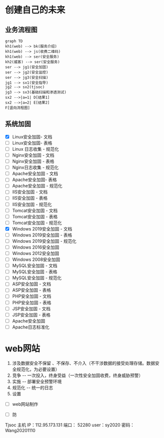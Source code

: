 # 创建自己的未来

## 业务流程图

```mermaid
graph TD
kh1(web) --> bk(服务介绍)
kh1(web) --> js(收费二维码)
kh1(web) --> ser(安全服务)
kh2(威客) --> ser(安全服务)
ser --> jg1(安全加固)
ser --> jg2(安全监控)
ser --> jg3(安全扫描)
jg1 --> sx1(安全指导)
jg2 --> sx2(tjsoc)
jg3 --> sx3(基础扫描和渗透测试)
sx2 -->|a=1| D[结果1]
sx2 -->|a=2| E[结果2]
F[竖向流程图]
```



## 系统加固

- [x] Linux安全加固- 文档
- [ ] Linux安全加固- 表格
- [ ] Linux 日志收集 - 规范化
- [ ] Nginx安全加固 - 文档
- [ ] Nginx安全加固 - 表格
- [ ] Nginx日志收集 - 规范化
- [ ] Apache安全加固 - 文档
- [ ] Apache安全加固- 表格
- [ ] Apache安全加固 - 规范化
- [ ] IIS安全加固 - 文档
- [ ] IIS安全加固 - 表格
- [ ] IIS安全加固 - 规范化
- [ ] Tomcat安全加固 - 文档
- [ ] Tomcat安全加固 - 表格
- [ ] Tomcat安全加固 -  规范化
- [x] Windows 2019安全加固 - 文档
- [ ] Windows 2019安全加固 - 表格
- [ ] Windows 2019安全加固 - 规范化
- [ ] Windows 2016安全加固
- [ ] Windows 2012安全加固
- [ ] Windows 2008安全加固
- [ ] MySQL安全加固 - 文档
- [ ] MySQL安全加固 - 表格
- [ ] MySQL安全加固 - 规范化
- [ ] ASP安全加固 - 文档
- [ ] ASP安全加固 - 表格
- [ ] PHP安全加固 - 文档
- [ ] PHP安全加固 - 表格
- [ ] JSP安全加固 - 文档
- [ ] JSP安全加固 - 表格
- [ ] Apache安全加固
- [ ] Apache日志标准化

# web网站

1. 涉及数据安全不保留 、不保存、不介入（不干涉数据的接受处理存储。数据安全规范化，为必要设置）
2. 竞争 -- 一次投入，终身受益（一次性安全加固收费，终身威胁预警）
3. 实施 -- 部署安全预警环境
4. 规范化 -- 统一的日志
5. 设置

- [ ] web网站制作
- [ ]  防



Tjsoc 主机 IP：112.95.173.131  端口： 52280  user：sy2020 密码：Wang20201110